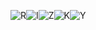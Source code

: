 ![R](https://raw.githubusercontent.com/kyal11/Icon-Profile/main/name/icons8-r-64.png?token=GHSAT0AAAAAACIWZ63EZ3PEMQBMT2JWBHL6ZLEJD3Q)![I](https://raw.githubusercontent.com/kyal11/Icon-Profile/main/name/icons8-i-64.png?token=GHSAT0AAAAAACIWZ63EA6XH5C45NPP7YQ5AZLEJFCQ)![Z](https://raw.githubusercontent.com/kyal11/Icon-Profile/main/name/icons8-z-64.png?token=GHSAT0AAAAAACIWZ63E2PEXLXT3QJAU4INOZLEJF6A)![K](https://raw.githubusercontent.com/kyal11/Icon-Profile/main/name/icons8-k-64.png?token=GHSAT0AAAAAACIWZ63EAH5ZEGGFEPRIY3G6ZLEJGFQ)![Y](https://raw.githubusercontent.com/kyal11/Icon-Profile/main/name/icons8-y-64.png?token=GHSAT0AAAAAACIWZ63FL46JVIL2HNW7I22AZLEJGNA)

<!--
**kyal11/kyal11** is a ✨ _special_ ✨ repository because its `README.md` (this file) appears on your GitHub profile.

Here are some ideas to get you started:

- 🔭 I’m currently working on ...
- 🌱 I’m currently learning ...
- 👯 I’m looking to collaborate on ...
- 🤔 I’m looking for help with ...
- 💬 Ask me about ...
- 📫 How to reach me: ...
- 😄 Pronouns: ...
- ⚡ Fun fact: ...
-->
